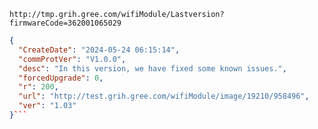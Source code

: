 `http://tmp.grih.gree.com/wifiModule/Lastversion?firmwareCode=362001065029`

```json
{
  "CreateDate": "2024-05-24 06:15:14",
  "commProtVer": "V1.0.0",
  "desc": "In this version, we have fixed some known issues.",
  "forcedUpgrade": 0,
  "r": 200,
  "url": "http://test.grih.gree.com/wifiModule/image/19210/958496",
  "ver": "1.03"
}```